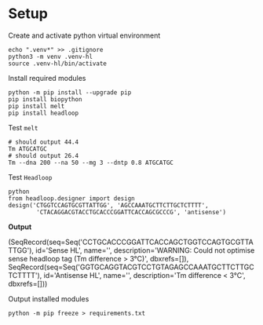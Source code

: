 # Setup

Create and activate python virtual environment
```
echo ".venv*" >> .gitignore
python3 -m venv .venv-hl
source .venv-hl/bin/activate
```

Install required modules
```
python -m pip install --upgrade pip
pip install biopython
pip install melt
pip install headloop
```

Test `melt`
```
# should output 44.4
Tm ATGCATGC
# should output 26.4
Tm --dna 200 --na 50 --mg 3 --dntp 0.8 ATGCATGC
```

Test `Headloop`
```
python
from headloop.designer import design
design('CTGGTCCAGTGCGTTATTGG', 'AGCCAAATGCTTCTTGCTCTTTT', 
        'CTACAGGACGTACCTGCACCCGGATTCACCAGCGCCCG', 'antisense')
```

**Output**

(SeqRecord(seq=Seq('CCTGCACCCGGATTCACCAGCTGGTCCAGTGCGTTATTGG'), id='Sense HL', name='<unknown name>', description='WARNING: Could not optimise sense headloop tag (Tm difference > 3°C)', dbxrefs=[]), SeqRecord(seq=Seq('GGTGCAGGTACGTCCTGTAGAGCCAAATGCTTCTTGCTCTTTT'), id='Antisense HL', name='<unknown name>', description='Tm difference < 3°C', dbxrefs=[]))

Output installed modules
```
python -m pip freeze > requirements.txt
```